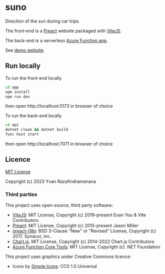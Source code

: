 # suno
Direction of the sun during car trips.

The front-end is a [Preact](https://preactjs.com/) website packaged with [ViteJS](https://vitejs.dev/).

The back-end is a serverless [Azure Function app](https://docs.microsoft.com/en-us/azure/azure-functions/).

See [demo website](https://app.directionsoleil.fr/).

## Run locally

To run the front-end locally

```bash
cd app
npm install
npm run dev
```

then open http://localhost:5173 in browser of choice

To run the back-end locally

```bash
cd api
dotnet clean && dotnet build
func host start
```

then open http://localhost:7071 in browser of choice

## Licence

[MIT License](https://choosealicense.com/licenses/mit/)

Copyright (c) 2023 Yvan Razafindramanana

### Third parties

This project uses open-source, third party software:

- [ViteJS](https://github.com/vitejs/vite): MIT License, Copyright (c) 2019-present Evan You & Vite Contributors
- [Preact](https://preactjs.com/): MIT License, Copyright (c) 2015-present Jason Miller
- [preact-i18n](https://github.com/synacor/preact-i18n): BSD 3-Clause "New" or "Revised" License, Copyright (c) 2017, Synacor, Inc.
- [Chart.js](https://www.chartjs.org/): MIT License, Copyright (c) 2014-2022 Chart.js Contributors
- [Azure Function Core Tools](https://github.com/Azure/azure-functions-core-tools): MIT License, Copyright (c) .NET Foundation

This project uses graphics under Creative Commons licence:

- Icons by [Simple Icons](https://github.com/simple-icons/simple-icons): CC0 1.0 Universal
